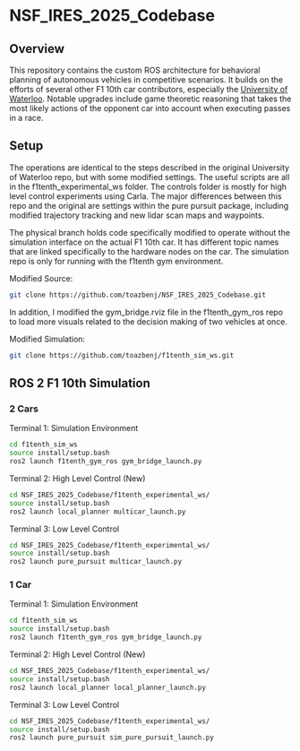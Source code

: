 # NSF_IRES_2025_Codebase

[]()

## Overview

This repository contains the custom ROS architecture for behavioral planning of autonomous vehicles in competitive scenarios. It builds on the efforts of several other F1 10th car contributors, especially the [University of Waterloo](https://github.com/CL2-UWaterloo/f1tenth_ws). Notable upgrades include game theoretic reasoning that takes the most likely actions of the opponent car into account when executing passes in a race.  

## Setup

The operations are identical to the steps described in the original University of Waterloo repo, but with some modified settings. The useful scripts are all in the f1tenth_experimental_ws folder. The controls folder is mostly for high level control experiments using Carla. The major differences between this repo and the original are settings within the pure pursuit package, including modified trajectory tracking and new lidar scan maps and waypoints. 

The physical branch holds code specifically modified to operate without the simulation interface on the actual F1 10th car. It has different topic names that are linked specifically to the hardware nodes on the car. The simulation repo is only for running with the f1tenth gym environment.

Modified Source:
```bash
git clone https://github.com/toazbenj/NSF_IRES_2025_Codebase.git
```

In addition, I modified the gym_bridge.rviz file in the f1tenth_gym_ros repo to load more visuals related to the decision making of two vehicles at once.

Modified Simulation:
```bash
git clone https://github.com/toazbenj/f1tenth_sim_ws.git
```

## ROS 2 F1 10th Simulation

### 2 Cars

Terminal 1: Simulation Environment
```bash
cd f1tenth_sim_ws
source install/setup.bash
ros2 launch f1tenth_gym_ros gym_bridge_launch.py
```

Terminal 2: High Level Control (New)
```bash
cd NSF_IRES_2025_Codebase/f1tenth_experimental_ws/
source install/setup.bash
ros2 launch local_planner multicar_launch.py
```

Terminal 3: Low Level Control
```bash
cd NSF_IRES_2025_Codebase/f1tenth_experimental_ws/
source install/setup.bash
ros2 launch pure_pursuit multicar_launch.py 
```

### 1 Car
Terminal 1: Simulation Environment
```bash
cd f1tenth_sim_ws
source install/setup.bash
ros2 launch f1tenth_gym_ros gym_bridge_launch.py
```

Terminal 2: High Level Control (New)
```bash
cd NSF_IRES_2025_Codebase/f1tenth_experimental_ws/
source install/setup.bash
ros2 launch local_planner local_planner_launch.py
```

Terminal 3: Low Level Control
```bash
cd NSF_IRES_2025_Codebase/f1tenth_experimental_ws/
source install/setup.bash
ros2 launch pure_pursuit sim_pure_pursuit_launch.py 
